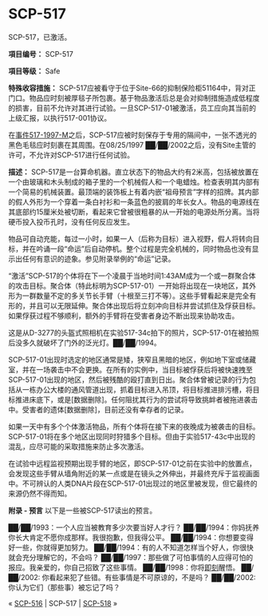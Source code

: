 # SCP-517
                        




SCP-517，已激活。



**項目编号：** SCP-517

**項目等级：** Safe

**特殊收容措施：** SCP-517应被看守于位于Site-66的抑制保险柜51164中，背对正门口。物品应时刻被厚毯子所包裹。基于物品激活后总是会对抑制措施造成低程度的损害，目前不允许对其进行试验。一旦SCP-517-01被激活，员工应向其当前的上级汇报，以执行517-001协议。

在[事件517-1997-M](/incident-517-1997-m)之后，SCP-517应被时刻保存于专用的隔间中，一张不透光的黑色毛毯应时刻裹在其周围。在08/25/1997 ██/██/2002之后，没有Site主管的许可，不允许对SCP-517进行任何试验。

**描述：** SCP-517是一台算命机器。直立状态下的物品大约有2米高，包括被放置在一个由玻璃和木头制成的箱子里的一个机械假人和一个电蜡烛。检查表明其内部有一个简易的机械装置。最顶端的装饰板上有着内嵌“祖母预言”字样的招牌。其内部的假人外形为一个穿着一条白衬衫和一条蓝色的披肩的年长女人。物品的电源线在其底部约15厘米处被切断，看起来它曾被很粗暴的从一开始的电源处所分离。当将硬币投入投币孔时，没有任何反应发生。

物品可自动充能，每过一小时，如果一人（后称为目标）进入视野，假人将转向目标，并在吟诵一段“命运”后自动停机。整个过程是完全机械的，同时物品也没有显示出任何有意识的迹象。参见附录举例的“命运”记录。

“激活”SCP-517的个体将在下一个凌晨于当地时间1:43AM成为一个或一群聚合体的攻击目标。聚合体（特此标明为SCP-517-01）一开始将出现在一块地区，其外形为一群数量不定的多关节长手臂（十根至三打不等）。这些手臂看起来是完全有形的，并且可以无限延伸。聚合体出现后将立刻冲向目标并尝试抓住及俘获目标。如果俘获过程不够顺利，额外的手臂将在受害者身边不断出现来协助攻击。



这是从D-3277的头盔式照相机在实验517-34c拍下的照片，SCP-517-01在被拍照后没多久就破坏了门外的泛光灯。██/██/1994。



SCP-517-01出现时选定的地区通常是矮，狭窄且黑暗的地区，例如地下室或储藏室，并在一场袭击中不会更换。在所有的实例中，当目标被俘获后将被快速拽至SCP-517-01出现的地区，然后被残酷的殴打直到日出。聚合体曾被记录的行为包括从一栋办公大楼的通风管道出现，抓着目标进入吊顶，将目标推进排污槽，将目标推进床底下，或是[数据删除]。任何阻扰其行为的尝试将导致挑衅者被拖进袭击中。受害者的遗体[数据删除]，目前还没有幸存者的记录。

如果一天中有多个个体激活物品，所有个体将在接下来的夜晚成为被袭击的目标。SCP-517-01将在多个地区出现同时狩猎多个目标。但由于实验517-43c中出现的混乱，应尽可能的采取措施来防止多次激活。

在试验中远程监视预期出现手臂的地区，即SCP-517-01之前在实验中的放置点，会发现这些手臂从墙角附近的某一点或是在镜头之外伸出，并最终充斥于监视画面中。不可辨认的人类DNA片段在SCP-517-01出现过的地区里被发现，但它最终的来源仍然不得而知。

**附录 - 预言** 
以下是一些被SCP-517读出的预言。

██/██/1993：一个人应当被教育多少次要当好人才行？
██/██/1994：你妈抚养你长大肯定不愿你成那样。我很抱歉，但我得公平。
██/██/1994：你想要变得好一些，你就得更加努力。
██/██/1994：有的人不知道怎样当个好人，你很快就会充分理解它的，不会吗？
██/██/1997：那些做了可怕事情的人应得可怕的报应。我亲爱的，你自己招致了这些事情。
██/██/1998：你将[即刻](/old-kansas-sector-part-4)醒悟。
██/██/2002: 你看起来犯了些错。有些事情是不可原谅的，不是吗？
██/██/2002: 你认为它们（那些事）被忘记了吗？



« [SCP-516](/scp-516) | SCP-517 | [SCP-518](/scp-518) »





                    